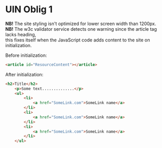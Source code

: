 # UIN Oblig 1
**NB!** The site styling isn't optimized for lower screen width than 1200px.<br>
**NB!** The w3c validator service detects one warning since the article tag lacks heading,<br>
this fixes itself when the JavaScript code adds content to the site on initialization.

Before initialization:
```html
<article id="ResourceContent"></article>
```
After initialization:
```html
<h2>Title</h2>
    <p>Some text..............</p>
    <ul>
        <li>
            <a href="SomeLink.com">SomeLink name</a>
        </li>
        <li>
            <a href="SomeLink.com">SomeLink name</a>
        </li>
        <li>
            <a href="SomeLink.com">SomeLink name</a>
        </li>
    </ul>
```